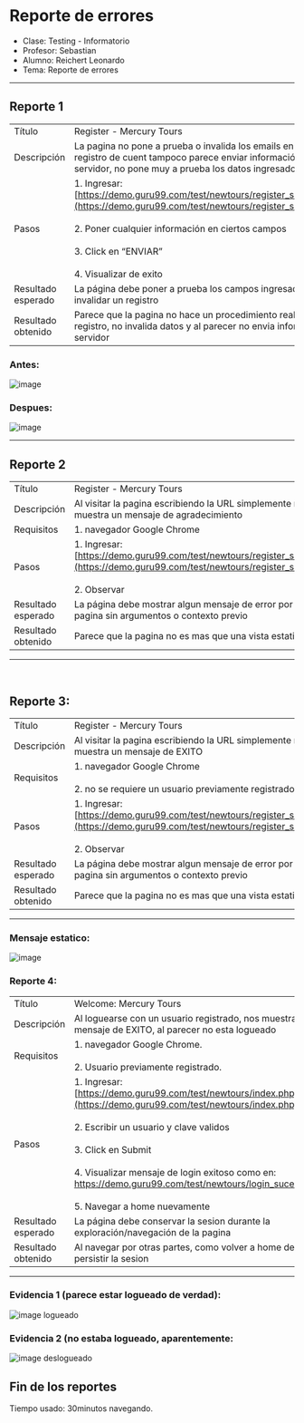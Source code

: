 
# Reporte de errores
* Clase: Testing - Informatorio
* Profesor: Sebastian
* Alumno: Reichert Leonardo 
* Tema: Reporte de errores
------------------------



## Reporte 1

|                    |                                                                                                                                                                                                               |
| ------------------ | ------------------------------------------------------------------------------------------------------|
| Título             | Register - Mercury Tours                                                                              |
| Descripción        | La pagina no pone a prueba o invalida los emails en un registro de cuent tampoco parece enviar información al servidor, no pone muy a prueba los datos ingresados.                                    |
| Pasos              | 1. Ingresar: [https://demo.guru99.com/test/newtours/register_sucess.php](https://demo.guru99.com/test/newtours/register_sucess.php)<br> <br>2. Poner cualquier información en ciertos campos<br> <br>3. Click en “ENVIAR”<br> <br>4. Visualizar de exito |
| Resultado esperado | La página debe poner a prueba los campos ingresados e invalidar un registro                           |
| Resultado obtenido | Parece que la pagina no hace un procedimiento real de registro, no invalida datos y al parecer no envia información al servidor     |



### Antes:

![image](https://github.com/Tusuegra510/reporte-de-errores-informatorio/assets/95723749/0ed10653-0fb7-4952-a306-a05142d89e69)

### Despues:

![image](https://github.com/Tusuegra510/reporte-de-errores-informatorio/assets/95723749/80afcc00-a209-4b97-ab59-5f7aba3891ca)


_________________________________________
## Reporte 2



|                    |                                                                                                                                                                                                               |
| ------------------ | ----------------------------------------------------------------------------------------------------|
| Título             | Register - Mercury Tours                                                                            |
| Descripción        | Al visitar la pagina escribiendo la URL simplemente nos muestra un mensaje de agradecimiento        |
| Requisitos         | 1. navegador Google Chrome <br>                                                                     |
| Pasos              | 1. Ingresar: [https://demo.guru99.com/test/newtours/register_sucess.php](https://demo.guru99.com/test/newtours/register_sucess.php)<br> <br>2. Observar   |
| Resultado esperado | La página debe mostrar algun mensaje de error por visitar la pagina sin argumentos o contexto previo                                       |
| Resultado obtenido | Parece que la pagina no es mas que una vista estatica  |
_______________________
<br>

## Reporte 3:

|                    |                                                                                                                                                                                                               |
| ------------------ | ------------------------------------------------------------------------------------------------------|
| Título             | Register - Mercury Tours                                                                              |
| Descripción        | Al visitar la pagina escribiendo la URL simplemente nos muestra un mensaje de EXITO                   |
| Requisitos         | 1. navegador Google Chrome <br> <br> 2. no se requiere un usuario previamente registrado              |
| Pasos              | 1. Ingresar: [https://demo.guru99.com/test/newtours/register_sucess.php](https://demo.guru99.com/test/newtours/register_sucess.php)<br> <br>2. Observar   |
| Resultado esperado | La página debe mostrar algun mensaje de error por visitar la pagina sin argumentos o contexto previo                                       |
| Resultado obtenido | Parece que la pagina no es mas que una vista estatica  |
-------------------------------------------


### Mensaje estatico:
![image](https://github.com/Tusuegra510/reporte-de-errores-informatorio/assets/95723749/453898ad-6fcc-4adc-805d-680a7132ec1d)



### Reporte 4:


|                    |                                                                                                                                                                                                               |
| ------------------ | ------------------------------------------------------------------------------------------------------|
| Título             | Welcome: Mercury Tours                                                                                |
| Descripción        | Al loguearse con un usuario registrado, nos muestra un mensaje de EXITO, al parecer no esta logueado  |
| Requisitos         | 1. navegador Google Chrome. <br> <br> 2. Usuario previamente registrado.                               |
| Pasos              | 1. Ingresar: [https://demo.guru99.com/test/newtours/index.php](https://demo.guru99.com/test/newtours/index.php)<br> <br>2. Escribir un usuario y clave validos <br> <br> 3. Click en Submit <br> <br> 4. Visualizar mensaje de login exitoso como en: https://demo.guru99.com/test/newtours/login_sucess.php<br> <br> 5. Navegar a home nuevamente |
| Resultado esperado | La página debe conservar la sesion durante la exploración/navegación de la pagina |
| Resultado obtenido | Al navegar por otras partes, como volver a home deberia persistir la sesion  |
-------------------------------------------

### Evidencia 1 (parece estar logueado de verdad):

![image logueado](https://github.com/Tusuegra510/reporte-de-errores-informatorio/assets/95723749/29fe1420-e914-4a7c-8e4c-b8f730fcf684)


### Evidencia 2 (no estaba logueado, aparentemente:

![image deslogueado](https://github.com/Tusuegra510/reporte-de-errores-informatorio/assets/95723749/cd4878f8-60d0-44a2-b8bb-33b3aa07899c)


## Fin de los reportes

Tiempo usado: 30minutos navegando.

